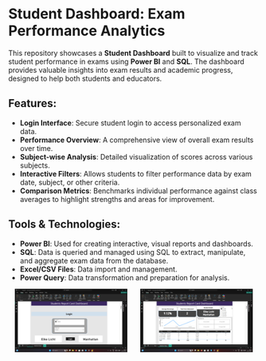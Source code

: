 # Student Dashboard: Exam Performance Analytics

This repository showcases a **Student Dashboard** built to visualize and track student performance in exams using **Power BI** and **SQL**. The dashboard provides valuable insights into exam results and academic progress, designed to help both students and educators.

## Features:
- **Login Interface**: Secure student login to access personalized exam data.
- **Performance Overview**: A comprehensive view of overall exam results over time.
- **Subject-wise Analysis**: Detailed visualization of scores across various subjects.
- **Interactive Filters**: Allows students to filter performance data by exam date, subject, or other criteria.
- **Comparison Metrics**: Benchmarks individual performance against class averages to highlight strengths and areas for improvement.

## Tools & Technologies:
- **Power BI**: Used for creating interactive, visual reports and dashboards.
- **SQL**: Data is queried and managed using SQL to extract, manipulate, and aggregate exam data from the database.
- **Excel/CSV Files**: Data import and management.
- **Power Query**: Data transformation and preparation for analysis.

<div style="display: flex; justify-content: space-around;">
    <img src="Images/FirstPagePreveiw.png" alt="Preview 1" width="45%" />
    <img src="Images/SecondPagePreveiw.png" alt="Preview 2" width="45%" />
</div>

